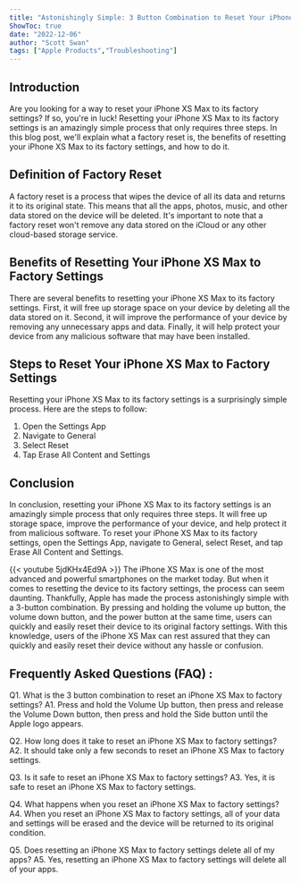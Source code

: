 ```yaml
---
title: "Astonishingly Simple: 3 Button Combination to Reset Your iPhone XS Max to Factory Settings!"
ShowToc: true 
date: "2022-12-06"
author: "Scott Swan" 
tags: ["Apple Products","Troubleshooting"]
---
```

## Introduction

Are you looking for a way to reset your iPhone XS Max to its factory settings? If so, you're in luck! Resetting your iPhone XS Max to its factory settings is an amazingly simple process that only requires three steps. In this blog post, we'll explain what a factory reset is, the benefits of resetting your iPhone XS Max to its factory settings, and how to do it. 

## Definition of Factory Reset 

A factory reset is a process that wipes the device of all its data and returns it to its original state. This means that all the apps, photos, music, and other data stored on the device will be deleted. It's important to note that a factory reset won't remove any data stored on the iCloud or any other cloud-based storage service. 

## Benefits of Resetting Your iPhone XS Max to Factory Settings

There are several benefits to resetting your iPhone XS Max to its factory settings. First, it will free up storage space on your device by deleting all the data stored on it. Second, it will improve the performance of your device by removing any unnecessary apps and data. Finally, it will help protect your device from any malicious software that may have been installed. 

## Steps to Reset Your iPhone XS Max to Factory Settings

Resetting your iPhone XS Max to its factory settings is a surprisingly simple process. Here are the steps to follow: 

1. Open the Settings App
2. Navigate to General
3. Select Reset
4. Tap Erase All Content and Settings

## Conclusion

In conclusion, resetting your iPhone XS Max to its factory settings is an amazingly simple process that only requires three steps. It will free up storage space, improve the performance of your device, and help protect it from malicious software. To reset your iPhone XS Max to its factory settings, open the Settings App, navigate to General, select Reset, and tap Erase All Content and Settings.

{{< youtube 5jdKHx4Ed9A >}} 
The iPhone XS Max is one of the most advanced and powerful smartphones on the market today. But when it comes to resetting the device to its factory settings, the process can seem daunting. Thankfully, Apple has made the process astonishingly simple with a 3-button combination. By pressing and holding the volume up button, the volume down button, and the power button at the same time, users can quickly and easily reset their device to its original factory settings. With this knowledge, users of the iPhone XS Max can rest assured that they can quickly and easily reset their device without any hassle or confusion.

## Frequently Asked Questions (FAQ) :
Q1. What is the 3 button combination to reset an iPhone XS Max to factory settings?
A1. Press and hold the Volume Up button, then press and release the Volume Down button, then press and hold the Side button until the Apple logo appears. 

Q2. How long does it take to reset an iPhone XS Max to factory settings?
A2. It should take only a few seconds to reset an iPhone XS Max to factory settings.

Q3. Is it safe to reset an iPhone XS Max to factory settings?
A3. Yes, it is safe to reset an iPhone XS Max to factory settings. 

Q4. What happens when you reset an iPhone XS Max to factory settings?
A4. When you reset an iPhone XS Max to factory settings, all of your data and settings will be erased and the device will be returned to its original condition. 

Q5. Does resetting an iPhone XS Max to factory settings delete all of my apps?
A5. Yes, resetting an iPhone XS Max to factory settings will delete all of your apps.


